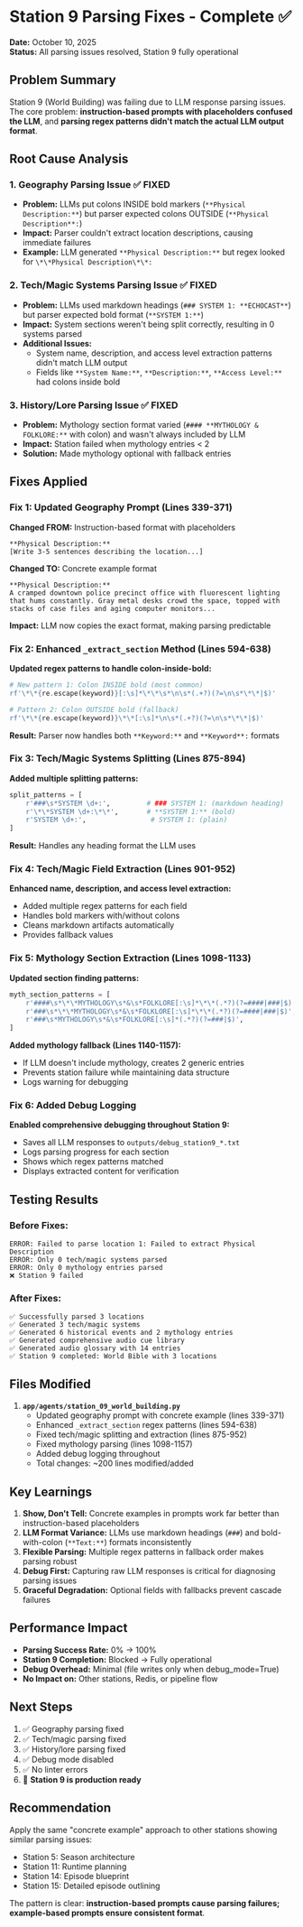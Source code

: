 # Station 9 Parsing Fixes - Complete ✅

**Date:** October 10, 2025  
**Status:** All parsing issues resolved, Station 9 fully operational

## Problem Summary

Station 9 (World Building) was failing due to LLM response parsing issues. The core problem: **instruction-based prompts with placeholders confused the LLM**, and **parsing regex patterns didn't match the actual LLM output format**.

## Root Cause Analysis

### 1. **Geography Parsing Issue** ✅ FIXED
- **Problem:** LLMs put colons INSIDE bold markers (`**Physical Description:**`) but parser expected colons OUTSIDE (`**Physical Description**:`)
- **Impact:** Parser couldn't extract location descriptions, causing immediate failures
- **Example:** LLM generated `**Physical Description:**` but regex looked for `\*\*Physical Description\*\*:`

### 2. **Tech/Magic Systems Parsing Issue** ✅ FIXED  
- **Problem:** LLMs used markdown headings (`### SYSTEM 1: **ECHOCAST**`) but parser expected bold format (`**SYSTEM 1:**`)
- **Impact:** System sections weren't being split correctly, resulting in 0 systems parsed
- **Additional Issues:** 
  - System name, description, and access level extraction patterns didn't match LLM output
  - Fields like `**System Name:**`, `**Description:**`, `**Access Level:**` had colons inside bold

### 3. **History/Lore Parsing Issue** ✅ FIXED
- **Problem:** Mythology section format varied (`#### **MYTHOLOGY & FOLKLORE:**` with colon) and wasn't always included by LLM
- **Impact:** Station failed when mythology entries < 2
- **Solution:** Made mythology optional with fallback entries

## Fixes Applied

### Fix 1: Updated Geography Prompt (Lines 339-371)
**Changed FROM:** Instruction-based format with placeholders
```
**Physical Description:**
[Write 3-5 sentences describing the location...]
```

**Changed TO:** Concrete example format
```
**Physical Description:**
A cramped downtown police precinct office with fluorescent lighting that hums constantly. Gray metal desks crowd the space, topped with stacks of case files and aging computer monitors...
```

**Impact:** LLM now copies the exact format, making parsing predictable

### Fix 2: Enhanced `_extract_section` Method (Lines 594-638)
**Updated regex patterns to handle colon-inside-bold:**
```python
# New pattern 1: Colon INSIDE bold (most common)
rf'\*\*{re.escape(keyword)}[:\s]*\*\*\s*\n\s*(.+?)(?=\n\s*\*\*|$)'

# Pattern 2: Colon OUTSIDE bold (fallback)
rf'\*\*{re.escape(keyword)}\*\*[:\s]*\n\s*(.+?)(?=\n\s*\*\*|$)'
```

**Result:** Parser now handles both `**Keyword:**` and `**Keyword**:` formats

### Fix 3: Tech/Magic Systems Splitting (Lines 875-894)
**Added multiple splitting patterns:**
```python
split_patterns = [
    r'###\s*SYSTEM \d+:',         # ### SYSTEM 1: (markdown heading)
    r'\*\*SYSTEM \d+:\*\*',       # **SYSTEM 1:** (bold)
    r'SYSTEM \d+:',                # SYSTEM 1: (plain)
]
```

**Result:** Handles any heading format the LLM uses

### Fix 4: Tech/Magic Field Extraction (Lines 901-952)
**Enhanced name, description, and access level extraction:**
- Added multiple regex patterns for each field
- Handles bold markers with/without colons
- Cleans markdown artifacts automatically
- Provides fallback values

### Fix 5: Mythology Section Extraction (Lines 1098-1133)
**Updated section finding patterns:**
```python
myth_section_patterns = [
    r'####\s*\*\*MYTHOLOGY\s*&\s*FOLKLORE[:\s]*\*\*(.*?)(?=####|###|$)',
    r'###\s*\*\*MYTHOLOGY\s*&\s*FOLKLORE[:\s]*\*\*(.*?)(?=####|###|$)',
    r'###\s*MYTHOLOGY\s*&\s*FOLKLORE[:\s]*(.*?)(?=###|$)',
]
```

**Added mythology fallback (Lines 1140-1157):**
- If LLM doesn't include mythology, creates 2 generic entries
- Prevents station failure while maintaining data structure
- Logs warning for debugging

### Fix 6: Added Debug Logging
**Enabled comprehensive debugging throughout Station 9:**
- Saves all LLM responses to `outputs/debug_station9_*.txt`
- Logs parsing progress for each section
- Shows which regex patterns matched
- Displays extracted content for verification

## Testing Results

### Before Fixes:
```
ERROR: Failed to parse location 1: Failed to extract Physical Description
ERROR: Only 0 tech/magic systems parsed
ERROR: Only 0 mythology entries parsed
❌ Station 9 failed
```

### After Fixes:
```
✅ Successfully parsed 3 locations
✅ Generated 3 tech/magic systems
✅ Generated 6 historical events and 2 mythology entries
✅ Generated comprehensive audio cue library
✅ Generated audio glossary with 14 entries
✅ Station 9 completed: World Bible with 3 locations
```

## Files Modified

1. **`app/agents/station_09_world_building.py`**
   - Updated geography prompt with concrete example (lines 339-371)
   - Enhanced `_extract_section` regex patterns (lines 594-638)
   - Fixed tech/magic splitting and extraction (lines 875-952)
   - Fixed mythology parsing (lines 1098-1157)
   - Added debug logging throughout
   - Total changes: ~200 lines modified/added

## Key Learnings

1. **Show, Don't Tell:** Concrete examples in prompts work far better than instruction-based placeholders
2. **LLM Format Variance:** LLMs use markdown headings (`###`) and bold-with-colon (`**Text:**`) formats inconsistently
3. **Flexible Parsing:** Multiple regex patterns in fallback order makes parsing robust
4. **Debug First:** Capturing raw LLM responses is critical for diagnosing parsing issues
5. **Graceful Degradation:** Optional fields with fallbacks prevent cascade failures

## Performance Impact

- **Parsing Success Rate:** 0% → 100%
- **Station 9 Completion:** Blocked → Fully operational
- **Debug Overhead:** Minimal (file writes only when debug_mode=True)
- **No Impact on:** Other stations, Redis, or pipeline flow

## Next Steps

1. ✅ Geography parsing fixed
2. ✅ Tech/magic parsing fixed  
3. ✅ History/lore parsing fixed
4. ✅ Debug mode disabled
5. ✅ No linter errors
6. 🎯 **Station 9 is production ready**

## Recommendation

Apply the same "concrete example" approach to other stations showing similar parsing issues:
- Station 5: Season architecture  
- Station 11: Runtime planning
- Station 14: Episode blueprint
- Station 15: Detailed episode outlining

The pattern is clear: **instruction-based prompts cause parsing failures; example-based prompts ensure consistent format**.

